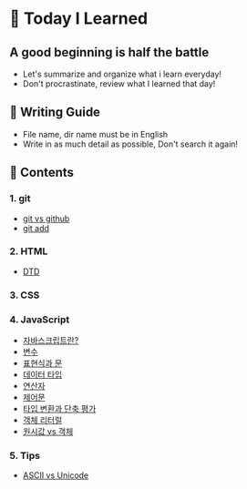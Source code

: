 # &#128640; Today I Learned


## A good beginning is half the battle

- Let's summarize and organize what i learn everyday!
- Don't procrastinate, review what I learned that day!



## &#127775; Writing Guide

- File name, dir name must be in English
- Write in as much detail as possible, Don't search it again!



## &#128123; Contents

### 1. git

- [git vs github](https://github.com/cjy0019/TIL/blob/master/github/git%20start.md)
- [git add](https://github.com/cjy0019/TIL/blob/master/github/git%20add.md)

### 2. HTML

- [DTD](https://github.com/cjy0019/TIL/blob/master/first%20week/1%20DTD.md)

### 3. CSS

### 4. JavaScript

- [자바스크립트란?](https://github.com/cjy0019/TIL/blob/master/JavaScript/1%20JavaScript%20start.md)
- [변수](https://github.com/cjy0019/TIL/blob/master/JavaScript/2%20variable.md)
- [표현식과 문](https://github.com/cjy0019/TIL/blob/master/JavaScript/3%20expression%20and%20statement.md)
- [데이터 타입](https://github.com/cjy0019/TIL/blob/master/JavaScript/4%20data%20type.md)
- [연산자](https://github.com/cjy0019/TIL/blob/master/JavaScript/5%20oprator.md)
- [제어문](https://github.com/cjy0019/TIL/blob/master/JavaScript/6%20control%20flow%20statement.md)
- [타입 변환과 단축 평가](https://github.com/cjy0019/TIL/blob/master/JavaScript/7%20type%20casting.md)
- [객체 리터럴](https://github.com/cjy0019/TIL/blob/master/JavaScript/8%20object.md)
- [원시값 vs 객체](https://github.com/cjy0019/TIL/blob/master/JavaScript/9%20primitive%20vs%20object.md)

### 5. Tips

- [ASCII vs Unicode](https://github.com/cjy0019/TIL/blob/master/JavaScript/TIP%20ASCII%20vs%20Unicode.md)

